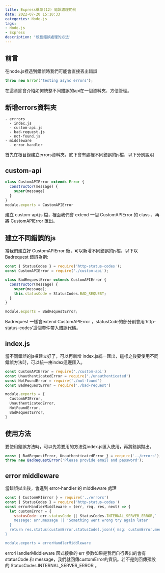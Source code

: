 ```yaml
---
title: Express框架(12) 錯誤處理範例
date: 2022-07-20 15:10:33
categories: Node.js
tags: 
- Node.js
- Express
description: '規劃錯誤處理的方法'
---
```


## 前言

在node.js裡遇到錯誤時我們可能會直接丟出錯誤

``` js
throw new Error('testing async errors');
```
在這章節會介紹如何統整不同錯誤的api在一個資料夾，方便管理。

## 新增errors資料夾

```
- errrors
  - index.js
  - custom-api.js
  - bad-request.js
  - not-found.js
- middleware
  - error-handler
```

首先在根目錄建立errors資料夾，底下會有處裡不同錯誤的js檔，以下分別說明

## custom-api

``` js
class CustomAPIError extends Error {
  constructor(message) {
    super(message)
  }
}
module.exports = CustomAPIError
```

建立 custom-api.js 檔，裡面我們會 extend 一個 CustomAPIError 的 class ，再將 CustomAPIError 匯出。

## 建立不同錯誤的js

當我們建立好 CustomAPIError 後，可以新增不同錯誤的js檔，以下以 Badrequest 錯誤為例:

``` js
const { StatusCodes } = require('http-status-codes');
const CustomAPIError = require('./custom-api');

class BadRequestError extends CustomAPIError {
  constructor(message) {
    super(message);
    this.statusCode = StatusCodes.BAD_REQUEST;
  }
}

module.exports = BadRequestError;
```

Badrequest 一樣會extend CustomAPIError ，statusCode的部分則會用'http-status-codes'這個套件帶入錯誤代碼。


## index.js

當不同錯誤的js檔建立好了，可以再新增 index.js統一匯出，這樣之後要使用不同錯誤方法時，可以統一由index這邊匯入。

``` js
const CustomAPIError = require('./custom-api')
const UnauthenticatedError = require('./unauthenticated')
const NotFoundError = require('./not-found')
const BadRequestError = require('./bad-request')

module.exports = {
  CustomAPIError,
  UnauthenticatedError,
  NotFoundError,
  BadRequestError,
}
```

## 使用方法

要使用錯誤方法時，可以先將要用的方法從index.js匯入使用，再將錯誤拋出。

``` js
const { BadRequestError, UnauthenticatedError } = require('../errors');
throw new BadRequestError('Please provide email and password');
```

## error middleware

當錯誤拋出後，會進到 error-handler 的 middleware 處理

``` js
const { CustomAPIError } = require('../errors')
const { StatusCodes } = require('http-status-codes')
const errorHandlerMiddleware = (err, req, res, next) => {
  let customError = {
    statusCode: err.statusCode || StatusCodes.INTERNAL_SERVER_ERROR,`
    message: err.message || 'Something went wrong try again later'
  }
  return res.status(customError.statusCode).json({ msg: customError.message });
}

module.exports = errorHandlerMiddleware
```

errorHandlerMiddleware 函式接收的 err 參數如果是我們自行丟出的會有 statusCode 和 message，我們就回傳customError的資訊。若不是則回傳預設的  StatusCodes.INTERNAL_SERVER_ERROR 。












